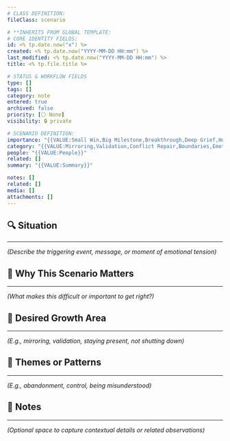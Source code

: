 ```yaml
---
# CLASS DEFINITION:
fileClass: scenario

# **INHERITS FROM GLOBAL TEMPLATE:
# CORE IDENTITY FIELDS:
id: <% tp.date.now("x") %>
created: <% tp.date.now("YYYY-MM-DD HH:mm") %>
last_modified: <% tp.date.now("YYYY-MM-DD HH:mm") %>
title: <% tp.file.title %>

# STATUS & WORKFLOW FIELDS
type: []
tags: []
category: note
entered: true
archived: false
priority: [⚪ None]
visibility: 🔒 private

# SCENARIO DEFINITION:
importance: "{{VALUE:Small Win,Big Milestone,Breakthrough,Deep Grief,Hopeful Shift,AHA Moment,Encouragement,Personal Truth,Relationship Guide,Pattern Shift,Triggering Event,Other}}"
category: "{{VALUE:Mirroring,Validation,Conflict Repair,Boundaries,Emotional Disclosure,Trigger Navigation,Presence Under Pressure,Vulnerability Response,Listening Without Fixing,Emotional Containment,Partnering Instead of Defending,Staying With the Moment,Shame De-escalation,Holding Space,Masked Vulnerability,Emotional Subtext Listening}}"
people: "{{VALUE:People}}"
related: []
summary: "{{VALUE:Summary}}"

notes: []
related: []
media: []
attachments: []
---
```


## 🔍 Situation 
---
_(Describe the triggering event, message, or moment of emotional tension)_


## 🧠 Why This Scenario Matters 
---
_(What makes this difficult or important to get right?)_


## 🎯 Desired Growth Area  
---
_(E.g., mirroring, validation, staying present, not shutting down)_


## 🧵 Themes or Patterns  
---
_(E.g., abandonment, control, being misunderstood)_


## 🧩 Notes  
---
_(Optional space to capture contextual details or related observations)_